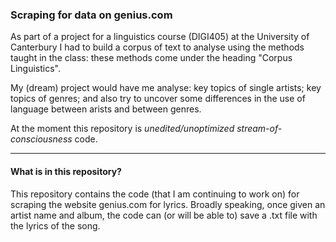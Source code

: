 ### Scraping for data on genius.com 

As part of a project for a linguistics course (DIGI405) at the University of Canterbury I had to build a corpus of text to analyse using the methods taught in the class: these methods come under the heading "Corpus Linguistics".

My (dream) project would have me analyse: key topics of single artists; key topics of genres; and also try to uncover some differences in the use of language between arists and between genres. 
 
At the moment this repository is *unedited/unoptimized stream-of-consciousness* code. 

---

#### What is in this repository? 

This repository contains the code (that I am continuing to work on) for scraping the website genius.com for lyrics. Broadly speaking, once given an artist name and album, the code can (or will be able to) save a .txt file with the lyrics of the song. 
